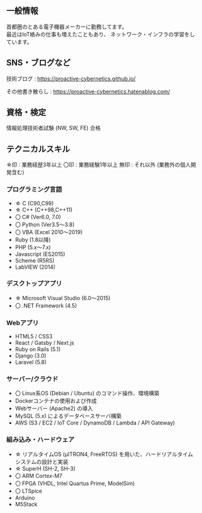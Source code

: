 ## 一般情報

首都圏のとある電子機器メーカーに勤務してます。  
最近はIoT絡みの仕事も増えたこともあり、
ネットワーク・インフラの学習をしています。

## SNS・ブログなど

技術ブログ : https://proactive-cybernetics.github.io/

その他書き散らし : https://proactive-cybernetics.hatenablog.com/

## 資格・検定

情報処理技術者試験 (NW, SW, FE) 合格

## テクニカルスキル

☆印 : 業務経歴3年以上
〇印 : 業務経験1年以上
無印 : それ以外 (業務外の個人開発含む)

### プログラミング言語

* ☆ C (C90,C99)
* ☆ C++ (C++98,C++11)
* 〇 C# (Ver6.0, 7.0)
* 〇 Python (Ver3.5～3.8)
* 〇 VBA (Excel 2010～2019)
* Ruby (1.8以降)
* PHP (5.x～7.x)
* Javascript (ES2015)
* Scheme (R5RS)
* LabVIEW (2014)

### デスクトップアプリ

* ☆ Microsoft Visual Studio (6.0～2015)
* 〇 .NET Framework (4.5)

### Webアプリ

* HTML5 / CSS3
* React / Gatsby / Next.js
* Ruby on Rails (5.1)
* Django (3.0)
* Laravel (5.8)

### サーバー/クラウド

* 〇 Linux系OS (Debian / Ubuntu) のコマンド操作、環境構築
* Dockerコンテナの使用および作成
* Webサーバー (Apache2) の導入
* MySQL (5.x) によるデータベースサーバ構築
* AWS (S3 / EC2 / IoT Core / DynamoDB / Lambda / API Gateway)

### 組み込み・ハードウェア

* ☆ リアルタイムOS (μITRON4, FreeRTOS) を用いた、ハードリアルタイムシステムの設計と実装
* ☆ SuperH (SH-2, SH-3)
* 〇 ARM Cortex-M7
* 〇 FPGA (VHDL, Intel Quartus Prime, ModelSim)
* 〇 LTSpice
* Arduino
* M5Stack
